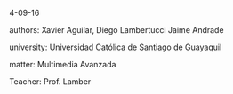4-09-16

authors: Xavier Aguilar, Diego Lambertucci Jaime Andrade

university: Universidad Católica de Santiago de Guayaquil

matter: Multimedia Avanzada

Teacher: Prof. Lamber